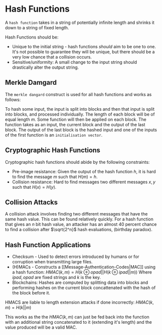  # Hash Functions
A `hash function` takes in a string of potentially infinite length and shrinks it down to a string of fixed length. 

Hash Functions should be:
* Unique to the initial string - hash functions *should* aim to be one to one. It's not possible to guarantee they will be unique, but there should be a very low chance that a collision occurs.
* Sensitive/uniformity: A small change to the input string should drastically alter the output string.
## Merkle Damgard 
The `merkle dangard` construct is used for all hash functions and works as follows:

To hash some input, the input is split into blocks and then that input is split into blocks, and processed individually. The length of each block will be of equal length $m$. Some function will then be applied on each block. The function takes as an input, the current block and the output of the last block. The output of the last block is the hashed input and one of the inputs of the first function is an `initialisation vector`.

## Cryptographic Hash Functions
Cryptographic hash functions should abide by the following constraints:
* Pre-image resistance: Given the output of the hash function $h$, it is hard to find the message $m$ such that $H(m) = h$.
* Collision resistance: Hard to find messages two different messages $x,y$ such that $H(x) = H(y)$. 

## Collision Attacks
A collision attack involves finding two different messages that have the same hash value. This can be found relatively quickly. For a hash function that gives an $n$ bit hash value, an attacker has an almost 40 percent chance to find a collision after $\sqrt{2^n}$ hash evaluations, (birthday paradox).

## Hash Function Applications
* Checksum - Used to detect errors introduced by humans or for corruption when transmitting large files.
* (H)MACs - Constructs a [[Message-Authentication-Codes|MAC]] using a hash function:
	$HMAC(k,m) = H(k\oplus opad || H(k\oplus ipad || m ))$ 
	Where $ipad,opad$ are fixed strings and $k$ is the key.
* Blockchains:
	Hashes are computed by splitting data into blocks and performing hashes on the current block concattenated with the hash of the block before it.

HMACS are liable to length extension attacks if done incorrectly:
$HMAC(k,m) = H(k || m)$

This works as the the $HMAC(k,m)$ can just be fed back into the  function with an additional string concatenated to it (extending it's length) and the value produced will be a valid MAC.